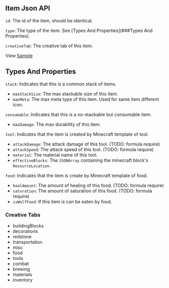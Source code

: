 ## Item Json API
`id`: The id of the item, should be identical.

`type`: The type of the item. See [Types And Properties](###Types And Properties).
 
`creativeTab`: The creative tab of this item.

View [Sample](sample/README.md)
 
## Types And Properties
`stack`: Indicates that this is a common stack of items. 
 * `maxStackSize`: The max stackable size of this item.	
 * `maxMeta`: The max meta type of this item. Used for same item different icon.

`consumable`: Indicates that this is a no-stackable but consumable item.
 * `maxDamage`: The max durability of this item. 
 
`tool`: Indicates that the item is created by Minecraft template of tool.
 * `attackDamage`: The attack damage of this tool. (TODO: formula require)
 * `attackSpeed`: The attack speed of this tool. (TODO: formula require)
 * `material`: The material name of this tool.
 * `effectiveBlocks`: The `JSONArray` containing the minecraft block's `ResourceLocation`.

`food`: Indicates that the item is create by Minecraft template of food.
 * `healAmount`: The amount of healing of this food. (TODO: formula require)
 * `saturation`: The amount of saturation of this food. (TODO: formula require)
 * `isWolfFood`: If this item is can be eaten by food.
 
### Creative Tabs
- buildingBlocks 
- decorations 
- redstone 
- transportation 
- misc 
- food 
- tools 
- combat 
- brewing 
- materials 
- inventory

